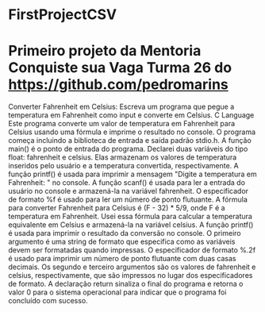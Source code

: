 # FirstProjectCSV
# **Primeiro projeto da Mentoria Conquiste sua Vaga Turma 26 do https://github.com/pedromarins**
Converter Fahrenheit em Celsius: Escreva um programa que pegue a temperatura em Fahrenheit como input e converte em Celsius.
C Language
Este programa converte um valor de temperatura em Fahrenheit para Celsius usando uma fórmula e imprime o resultado no console.
O programa começa incluindo a biblioteca de entrada e saída padrão stdio.h.
A função main() é o ponto de entrada do programa.
Declarei duas variáveis do tipo float: fahrenheit e celsius. Elas armazenam os valores de temperatura inseridos pelo usuário e a temperatura convertida, respectivamente.
A função printf() é usada para imprimir a mensagem "Digite a temperatura em Fahrenheit: " no console.
A função scanf() é usada para ler a entrada do usuário no console e armazená-la na variável fahrenheit. O especificador de formato %f é usado para ler um número de ponto flutuante.
A fórmula para converter Fahrenheit para Celsius é (F - 32) * 5/9, onde F é a temperatura em Fahrenheit. Usei essa fórmula para calcular a temperatura equivalente em Celsius e armazená-la na variável celsius.
A função printf() é usada para imprimir o resultado da conversão no console. O primeiro argumento é uma string de formato que especifica como as variáveis devem ser formatadas quando impressas. O especificador de formato %.2f é usado para imprimir um número de ponto flutuante com duas casas decimais. Os segundo e terceiro argumentos são os valores de fahrenheit e celsius, respectivamente, que são impressos no lugar dos especificadores de formato.
A declaração return sinaliza o final do programa e retorna o valor 0 para o sistema operacional para indicar que o programa foi concluído com sucesso.
